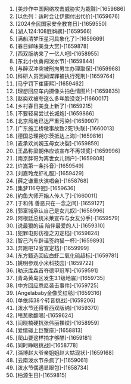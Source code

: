 
1. [美炒作中国网络攻击威胁实为栽赃]-[1659686]
1. [以色列：适时会让伊朗付出代价]-[1659676]
1. [2024全民国家安全教育日]-[1659550]
1. [湖人124:108胜鹈鹕]-[1659566]
1. [满船清梦压星河具象化了]-[1659669]
1. [春日鲜味美食大赏]-[1659878]
1. [西双版纳来了一亿人吧]-[1658955]
1. [东北小伙勇闯泼水节]-[1659844]
1. [与醉汉冲突被刑拘男生办理取保]-[1659968]
1. [科研人员因间谍罪被执行死刑]-[1659764]
1. [马宁罚下崔康熙]-[1659462]
1. [理想回应车内摄像头拍色情图片]-[1659835]
1. [赵奕欢被夸这么多年脸没变]-[1660017]
1. [乡村春日美食上新了]-[1659215]
1. [不要轻易尝试长城炮]-[1659866]
1. [北京局地已达严重污染]-[1659907]
1. [广东施工桥墩事故致2死1失联]-[1660013]
1. [德国总理朔尔茨抵达上海]-[1659816]
1. [麦承欢刘婉玉母女决裂]-[1659859]
1. [王晶称梁朝伟应该宣布不再领奖]-[1659996]
1. [南京胖哥为离世女儿销户]-[1659808]
1. [许嵩第一条抖音]-[1659549]
1. [刘嘉玲龙虾礼服]-[1659429]
1. [薛之谦重庆演唱会]-[1658768]
1. [集梦116夺冠]-[1659636]
1. [钓鱼大师开始人传人了]-[1660011]
1. [于和伟 善恶只在一念之间]-[1659127]
1. [郭富城承认自己是女儿奴]-[1658996]
1. [阿根廷总统米莱宣布与女友分手]-[1659579]
1. [说最狠的话 陪伴最爱的人]-[1659310]
1. [犯罪电影彷徨之刃定档]-[1659824]
1. [智己汽车辟谣签约猫一杯]-[1659893]
1. [奔跑吧12官宣定档]-[1659999]
1. [东方甄选回应白虾二氧化硫超标]-[1659781]
1. [姚明参观小米科技园]-[1659722]
1. [勒沃库森首夺德甲冠军]-[1659591]
1. [青岛黄岛区发生3.1级地震]-[1659735]
1. [中方回应悉尼袭击事件]-[1659725]
1. [Angelababy金像奖红毯]-[1659316]
1. [单依纯38个转音挑战]-[1659206]
1. [泼水节还得看西双版纳]-[1659370]
1. [甩葱歌翻唱]-[1659624]
1. [闫晓楠硬抗张伟丽裸绞]-[1658959]
1. [爱情碰上巨蟹座]-[1658813]
1. [爬山要这样拍才够酷]-[1659181]
1. [同时睁眼挑战]-[1658778]
1. [淄博赵大爷亲姐姐赵大姑现状]-[1659168]
1. [云南泼水节杀疯了]-[1659061]
1. [泼水节偶遇显眼包]-[1658734]
1. [柏源生日]-[1659815]